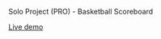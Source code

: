 Solo Project (PRO) - Basketball Scoreboard

<a href="https://basketballscoreboardscrimba.netlify.app/">Live demo</a>